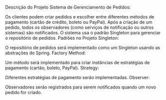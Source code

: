 Descrição do Projeto
Sistema de Gerenciamento de Pedidos:

Os clientes podem criar pedidos e escolher entre diferentes métodos de pagamento (cartão de crédito, boleto ou PayPal).
Após a criação de um pedido, todos os observadores (como serviços de notificação ou outros sistemas) são notificados.
O sistema usa o padrão Singleton para gerenciar o repositório de pedidos.
Padrões no Projeto
Singleton:

O repositório de pedidos será implementado como um Singleton usando as abstrações do Spring.
Factory Method:

Um método será implementado para criar instâncias de estratégias de pagamento (cartão, boleto, PayPal).
Strategy:

Diferentes estratégias de pagamento serão implementadas.
Observer:

Observadores serão registrados para serem notificados quando um novo pedido for criado.
